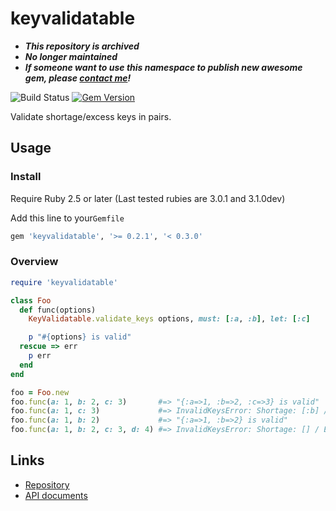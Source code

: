 # keyvalidatable

* ***This repository is archived***
* ***No longer maintained***
* ***If someone want to use this namespace to publish new awesome gem, please [contact me](https://github.com/kachick/times_kachick/discussions/new)!***

![Build Status](https://github.com/kachick/keyvalidatable/actions/workflows/test_behaviors.yml/badge.svg?branch=main)
[![Gem Version](https://badge.fury.io/rb/keyvalidatable.png)](http://badge.fury.io/rb/keyvalidatable)

Validate shortage/excess keys in pairs.

## Usage

### Install

Require Ruby 2.5 or later
(Last tested rubies are 3.0.1 and 3.1.0dev)

Add this line to your`Gemfile`

```ruby
gem 'keyvalidatable', '>= 0.2.1', '< 0.3.0'
```

### Overview

```ruby
require 'keyvalidatable'

class Foo
  def func(options)
    KeyValidatable.validate_keys options, must: [:a, :b], let: [:c]

    p "#{options} is valid"
  rescue => err
    p err
  end
end

foo = Foo.new
foo.func(a: 1, b: 2, c: 3)       #=> "{:a=>1, :b=>2, :c=>3} is valid"
foo.func(a: 1, c: 3)             #=> InvalidKeysError: Shortage: [:b] / Excess: []
foo.func(a: 1, b: 2)             #=> "{:a=>1, :b=>2} is valid"
foo.func(a: 1, b: 2, c: 3, d: 4) #=> InvalidKeysError: Shortage: [] / Excess: [:d]
```

## Links

* [Repository](https://github.com/kachick/keyvalidatable)
* [API documents](https://kachick.github.io/keyvalidatable)
